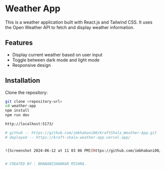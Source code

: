 # Weather App

This is a weather application built with React.js and Tailwind CSS. It uses the Open Weather API to fetch and display weather information.

## Features

- Display current weather based on user input
- Toggle between dark mode and light mode
- Responsive design

## Installation

Clone the repository:

```bash
git clone <repository-url>
cd weather-app
npm install
npm run dev

http://localhost:5173/

# github -- https://github.com/imbhabani00/KraftShala_Weather-App.git
# deployed -- https://kraft-shala-weather-app.vercel.app/


![Screenshot 2024-06-12 at 11 03 06 PM](https://github.com/imbhabani00/KraftShala_Weather-App/assets/111756939/445498ad-6b04-4d55-9ba7-51fc0581f9fd)


# CREATED BY : BHABANISHANKAR MISHRA.






